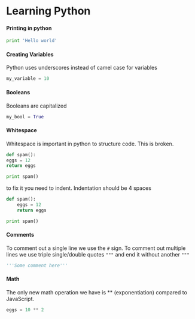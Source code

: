 # Learning Python

#### Printing in python
```py
print 'Hello world'
```

#### Creating Variables
Python uses underscores instead of camel case for variables
```py
my_variable = 10
```

#### Booleans
Booleans are capitalized
```py
my_bool = True
```

#### Whitespace
Whitespace is important in python to structure code. This is broken.
```py
def spam():
eggs = 12
return eggs

print spam()
```

to fix it you need to indent. Indentation should be 4 spaces
```py
def spam():
    eggs = 12
    return eggs

print spam()
```

#### Comments
To comment out a single line we use the `#` sign. To comment out multiple lines we use triple single/double quotes `"""` and end it without another `"""`
```py
'''Some comment here'''
```

#### Math
The only new math operation we have is ** (exponentiation) compared to JavaScript.
```py
eggs = 10 ** 2
```
